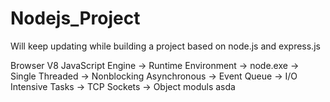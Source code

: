 # Nodejs_Project

Will keep updating while building a project based on node.js and express.js

Browser V8 JavaScript Engine -> Runtime Environment -> node.exe -> Single Threaded -> Nonblocking Asynchronous -> Event Queue -> I/O Intensive Tasks -> TCP Sockets -> Object moduls asda
